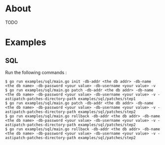 # About

TODO

# Examples
## SQL

Run the following commands :

    $ go run examples/sql/main.go init -db-addr <the db addr> -db-name <the db name> -db-password <your value> -db-username <your value> -v
    $ go run examples/sql/main.go patch -db-addr <the db addr> -db-name <the db name> -db-password <your value> -db-username <your value> -v -astipatch-patches-directory-path examples/sql/patches/step1
    $ go run examples/sql/main.go patch -db-addr <the db addr> -db-name <the db name> -db-password <your value> -db-username <your value> -v -astipatch-patches-directory-path examples/sql/patches/step2
    $ go run examples/sql/main.go rollback -db-addr <the db addr> -db-name <the db name> -db-password <your value> -db-username <your value> -v -astipatch-patches-directory-path examples/sql/patches/step2
    $ go run examples/sql/main.go rollback -db-addr <the db addr> -db-name <the db name> -db-password <your value> -db-username <your value> -v -astipatch-patches-directory-path examples/sql/patches/step2